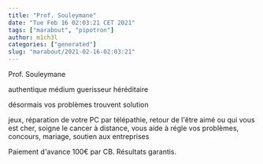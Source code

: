 ```yaml
---
title: "Prof. Souleymane"
date: "Tue Feb 16 02:03:21 CET 2021"
tags: ["marabout", "pipotron"]
author: m1ch3l
categories: ["generated"]
slug: "marabout/2021-02-16-02:03:21"
---
```


Prof. Souleymane

authentique médium guerisseur héréditaire

désormais vos problèmes trouvent solution

jeux, réparation de votre PC par télépathie, retour de l'être aimé ou qui vous est cher, soigne le cancer à distance, vous aide à régle vos problèmes, concours, mariage, soutien aux entreprises

Paiement d'avance 100€ par CB. Résultats garantis.
